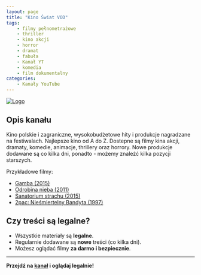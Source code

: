 ```yaml
---
layout: page
title: "Kino Świat VOD"
tags: 
    - filmy pełnometrażowe
    - thriller
    - kino akcji
    - horror
    - dramat
    - fabuła
    - Kanał YT
    - komedia
    - film dokumentalny
categories:
    - Kanały YouTube
---
```

[![Logo](https://yt3.googleusercontent.com/ytc/AIdro_nkz7dDWGqskkdfAVcyg8ucr9AMm1mUR8eDn9qi1RM7ezs=s160-c-k-c0x00ffffff-no-rj)](https://www.youtube.com/@KinoSwiatVOD)

## Opis kanału

Kino polskie i zagraniczne, wysokobudżetowe hity i produkcje nagradzane na festiwalach. Najlepsze kino od A do Z.
Dostepne są filmy kina akcji, dramaty, komedie, animacje, thrillery oraz horrory. Nowe produkcje dodawane są co kilka dni, ponadto - możemy znaleźć kilka pozycji starszych.

Przykładowe filmy:
- [Gamba (2015)](https://www.youtube.com/watch?v=d6Iv6DyDDMY)
- [Odrobina nieba (2011)](https://www.youtube.com/watch?v=eH_1IRxOJAQ&list=PLOwBG8rNmPYUC167VYzIRe-6fyPfDqJuK)
- [Sanatorium strachu (2015)](https://www.youtube.com/watch?v=ISLvxzUsHwM)
- [2pac: Nieśmiertelny Bandyta (1997)](https://www.youtube.com/watch?v=MeFw79ppC1M)

## Czy treści są legalne?

- Wszystkie materiały są **legalne**.
- Regularnie dodawane są **nowe** treści (co kilka dni).
- Możesz oglądać filmy **za darmo i bezpiecznie**.

---

**Przejdź na [kanał](https://www.youtube.com/@KinoSwiatVOD/) i oglądaj legalnie!**
